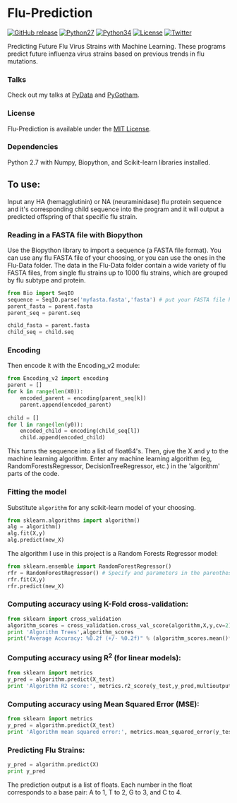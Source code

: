 # Flu-Prediction
[![GitHub release](https://img.shields.io/badge/release-v2.0-brightgreen.svg)](https://github.com/RK900/Flu-Prediction/releases)
[![Python27](https://img.shields.io/badge/python-2.7-blue.svg)](https://www.python.org/download/releases/2.7/)
[![Python34](https://img.shields.io/badge/python-3.4-yellow.svg)](https://www.python.org/download/releases/3.4.0/)
[![License](https://img.shields.io/cocoapods/l/EasyQL.svg?style=flat)](https://github.com/RK900/Flu-Prediction/blob/master/LICENSE.txt)
[![Twitter](https://img.shields.io/badge/twitter-@RohanKoodli-blue.svg?style=flat)](http://twitter.com/RohanKoodli)

Predicting Future Flu Virus Strains with Machine Learning. 
These programs predict future influenza virus strains based on previous trends in flu mutations.

### Talks
Check out my talks at <a href="https://www.youtube.com/watch?v=j325KOyV-hI">PyData</a> and [PyGotham](https://www.youtube.com/watch?v=6lGgIiTAmss).

### License
Flu-Prediction is available under the [MIT License](https://github.com/RK900/Flu-Prediction/blob/master/LICENSE.txt).

### Dependencies
Python 2.7 with Numpy, Biopython, and Scikit-learn libraries installed.

## To use:
Input any HA (hemagglutinin) or NA (neuraminidase) flu protein sequence and it's corresponding child sequence into the program and it will output a predicted offspring of that specific flu strain.

### Reading in a FASTA file with Biopython
Use the Biopython library to import a sequence (a FASTA file format). You can use any flu FASTA file of your choosing, or you can use the ones in the Flu-Data folder. The data in the Flu-Data folder contain a wide variety of flu FASTA files, from single flu strains up to 1000 flu strains, which are grouped by flu subtype and protein.

```python
from Bio import SeqIO
sequence = SeqIO.parse('myfasta.fasta','fasta') # put your FASTA file here
parent_fasta = parent.fasta 
parent_seq = parent.seq

child_fasta = parent.fasta 
child_seq = child.seq
```

### Encoding
Then encode it with the Encoding_v2 module:
```python
from Encoding_v2 import encoding
parent = []
for k in range(len(X0)):
    encoded_parent = encoding(parent_seq[k])
    parent.append(encoded_parent)
    
child = []
for l in range(len(y0)):
    encoded_child = encoding(child_seq[l])
    child.append(encoded_child)
```
This turns the sequence into a list of float64's.
Then, give the X and y to the machine learning algorithm.
Enter any machine learning algorithm (eg, RandomForestsRegressor, DecisionTreeRegressor, etc.) in the 'algorithm' parts of the code.

### Fitting the model
Substitute `algorithm` for any scikit-learn model of your choosing.
```python
from sklearn.algorithms import algorithm()
alg = algorithm()
alg.fit(X,y)
alg.predict(new_X)
```
The algorithm I use in this project is a Random Forests Regressor model:
```python
from sklearn.ensemble import RandomForestRegressor()
rfr = RandomForestRegressor() # Specify and parameters in the parenthesis
rfr.fit(X,y)
rfr.predict(new_X)
```

### Computing accuracy using K-Fold cross-validation:
```python
from sklearn import cross_validation
algorithm_scores = cross_validation.cross_val_score(algorithm,X,y,cv=2)
print 'Algorithm Trees',algorithm_scores
print("Average Accuracy: %0.2f (+/- %0.2f)" % (algorithm_scores.mean()*100, algorithm_scores.std() *100))
```

### Computing accuracy using R<sup>2</sup> (for linear models):
```python
from sklearn import metrics
y_pred = algorithm.predict(X_test)
print 'Algorithm R2 score:', metrics.r2_score(y_test,y_pred,multioutput='variance_weighted')
```

### Computing accuracy using Mean Squared Error (MSE):
```python
from sklearn import metrics
y_pred = algorithm.predict(X_test)
print 'Algorithm mean squared error:', metrics.mean_squared_error(y_test,y_pred,multioutput='variance_weighted')
```
### Predicting Flu Strains:
```python
y_pred = algorithm.predict(X)
print y_pred
```
The prediction output is a list of floats. Each number in the float corresponds to a base pair:
A to 1, T to 2, G to 3, and C to 4.

